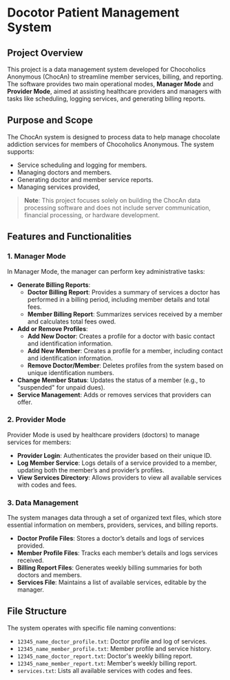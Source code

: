 # Docotor Patient Management System

## Project Overview
This project is a data management system developed for Chocoholics Anonymous (ChocAn) to streamline member services, billing, and reporting. The software provides two main operational modes, **Manager Mode** and **Provider Mode**, aimed at assisting healthcare providers and managers with tasks like scheduling, logging services, and generating billing reports.

## Purpose and Scope
The ChocAn system is designed to process data to help manage chocolate addiction services for members of Chocoholics Anonymous. The system supports:
- Service scheduling and logging for members.
- Managing doctors and members.
- Generating doctor and member service reports. 
- Managing services provided,

> **Note**: This project focuses solely on building the ChocAn data processing software and does not include server communication, financial processing, or hardware development.

## Features and Functionalities

### 1. Manager Mode
In Manager Mode, the manager can perform key administrative tasks:
- **Generate Billing Reports**:
  - **Doctor Billing Report**: Provides a summary of services a doctor has performed in a billing period, including member details and total fees.
  - **Member Billing Report**: Summarizes services received by a member and calculates total fees owed.
- **Add or Remove Profiles**:
  - **Add New Doctor**: Creates a profile for a doctor with basic contact and identification information.
  - **Add New Member**: Creates a profile for a member, including contact and identification information.
  - **Remove Doctor/Member**: Deletes profiles from the system based on unique identification numbers.
- **Change Member Status**: Updates the status of a member (e.g., to "suspended" for unpaid dues).
- **Service Management**: Adds or removes services that providers can offer.

### 2. Provider Mode
Provider Mode is used by healthcare providers (doctors) to manage services for members:
- **Provider Login**: Authenticates the provider based on their unique ID.
- **Log Member Service**: Logs details of a service provided to a member, updating both the member’s and provider’s profiles.
- **View Services Directory**: Allows providers to view all available services with codes and fees.

### 3. Data Management
The system manages data through a set of organized text files, which store essential information on members, providers, services, and billing reports.
- **Doctor Profile Files**: Stores a doctor’s details and logs of services provided.
- **Member Profile Files**: Tracks each member’s details and logs services received.
- **Billing Report Files**: Generates weekly billing summaries for both doctors and members.
- **Services File**: Maintains a list of available services, editable by the manager.

## File Structure
The system operates with specific file naming conventions:
- `12345_name_doctor_profile.txt`: Doctor profile and log of services.
- `12345_name_member_profile.txt`: Member profile and service history.
- `12345_name_doctor_report.txt`: Doctor's weekly billing report.
- `12345_name_member_report.txt`: Member's weekly billing report.
- `services.txt`: Lists all available services with codes and fees.

